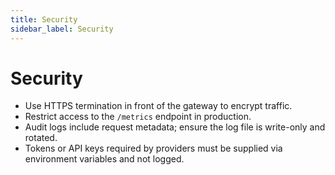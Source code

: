 ```yaml
---
title: Security
sidebar_label: Security
---
```


# Security

- Use HTTPS termination in front of the gateway to encrypt traffic.
- Restrict access to the `/metrics` endpoint in production.
- Audit logs include request metadata; ensure the log file is write-only and rotated.
- Tokens or API keys required by providers must be supplied via environment variables and not logged.
